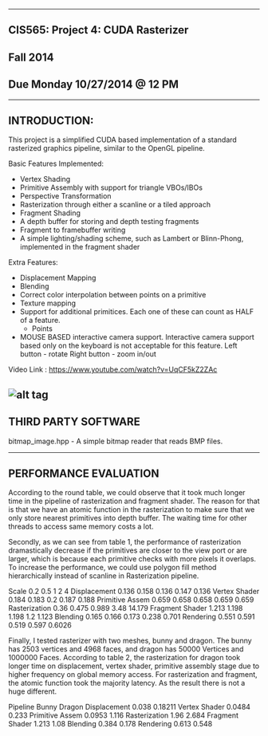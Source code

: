 ﻿-------------------------------------------------------------------------------
CIS565: Project 4: CUDA Rasterizer
-------------------------------------------------------------------------------
Fall 2014
-------------------------------------------------------------------------------
Due Monday 10/27/2014 @ 12 PM
-------------------------------------------------------------------------------

-------------------------------------------------------------------------------
INTRODUCTION:
-------------------------------------------------------------------------------
This project is a simplified CUDA based implementation of a standard rasterized graphics pipeline, similar to the OpenGL pipeline. 

Basic Features Implemented:
* Vertex Shading
* Primitive Assembly with support for triangle VBOs/IBOs
* Perspective Transformation
* Rasterization through either a scanline or a tiled approach
* Fragment Shading
* A depth buffer for storing and depth testing fragments
* Fragment to framebuffer writing
* A simple lighting/shading scheme, such as Lambert or Blinn-Phong, implemented in the fragment shader

Extra Features:
* Displacement Mapping
* Blending
* Correct color interpolation between points on a primitive
* Texture mapping
* Support for additional primitices. Each one of these can count as HALF of a feature.
   * Points
* MOUSE BASED interactive camera support. Interactive camera support based only on the keyboard is not acceptable for this feature.
	Left button - rotate
	Right button - zoom in/out

Video Link : https://www.youtube.com/watch?v=UqCF5kZ2ZAc

![alt tag](https://raw.github.com/username/projectname/branch/path/to/random_render.jpg)
-------------------------------------------------------------------------------
THIRD PARTY SOFTWARE
-------------------------------------------------------------------------------

bitmap_image.hpp - A simple bitmap reader that reads BMP files.

-------------------------------------------------------------------------------
PERFORMANCE EVALUATION
-------------------------------------------------------------------------------
According to the round table, we could observe that it took much longer time in the pipeline of rasterization and fragment shader. The reason for that is that we have an atomic function in the rasterization to make sure that we only store nearest primitives into depth buffer. The waiting time for other threads to access same memory costs a lot.

Secondly, as we can see from table 1, the performance of rasterization dramastically decrease if the primitives are closer to the view port or are larger, which is because each primitive checks with more pixels it overlaps. To increase the performance, we could use polygon fill method hierarchically instead of scanline in Rasterization pipeline. 

Scale	        0.2	0.5	1	2	4
Displacement	0.136	0.158	0.136	0.147	0.136
Vertex Shader	0.184	0.183	0.2	0.187	0.188
Primitive Assem	0.659	0.658	0.658	0.659	0.659
Rasterization	0.36	0.475	0.989	3.48	14.179
Fragment Shader	1.213	1.198	1.198	1.2	1.123
Blending	0.165	0.166	0.173	0.238	0.701
Rendering	0.551	0.591	0.519	0.597	0.6026


Finally, I tested rasterizer with two meshes, bunny and dragon. The bunny has 2503 vertices and 4968 faces, and dragon has 50000 Vertices and 1000000 Faces. According to table 2, the rasterization for dragon took longer time on displacement, vertex shader, primitive assembly stage due to higher frequency on global memory access. For rasterization and fragment, the atomic function took the majority latency. As the result there is not a huge different. 

Pipeline	Bunny	Dragon
Displacement	0.038	0.18211
Vertex Shader	0.0484	0.233
Primitive Assem	0.0953	1.116
Rasterization	1.96	2.684
Fragment Shader	1.213	1.08
Blending	0.384	0.178
Rendering	0.613	0.548


